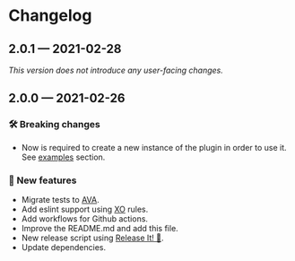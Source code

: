 # Changelog

## 2.0.1 — 2021-02-28

_This version does not introduce any user-facing changes._

## 2.0.0 — 2021-02-26

### 🛠 Breaking changes

- Now is required to create a new instance of the plugin in order to use it. See [examples](https://github.com/outaTiME/broccoli-replace#examples) section.

### 🎉 New features

- Migrate tests to [AVA](https://github.com/avajs/ava).
- Add eslint support using [XO](https://github.com/xojs/xo) rules.
- Add workflows for Github actions.
- Improve the README.md and add this file.
- New release script using [Release It! 🚀](https://github.com/release-it/release-it).
- Update dependencies.
